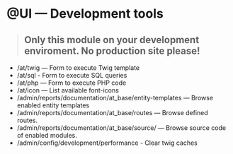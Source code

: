 @UI — Development tools
=====

> ## Only this module on your development enviroment. No production site please!

- /at/twig — Form to execute Twig template
- /at/sql - Form to execute SQL queries
- /at/php — Form to execute PHP code
- /at/icon — List available font-icons
- /admin/reports/documentation/at_base/entity-templates — Browse enabled entity templates
- /admin/reports/documentation/at_base/routes — Browse defined routes.
- /admin/reports/documentation/at_base/source/ — Browse source code of enabled modules.
- /admin/config/development/performance - Clear twig caches
